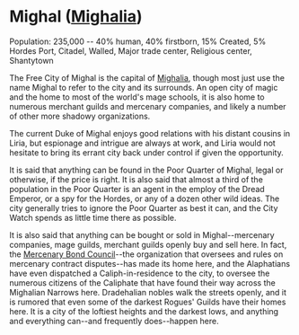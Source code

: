 # Mighal ([Mighalia](/Nations/Mighalia/md))
Population: 235,000 -- 40% human, 40% firstborn, 15% Created, 5% Hordes
Port, Citadel, Walled, Major trade center, Religious center, Shantytown

The Free City of Mighal is the capital of [Mighalia](/Nations/Mighalia.md), though most just use the name Mighal to refer to the city and its surrounds. An open city of magic and the home to most of the world's mage schools, it is also home to numerous merchant guilds and mercenary companies, and likely a number of other more shadowy organizations.

The current Duke of Mighal enjoys good relations with his distant cousins in Liria, but espionage and intrigue are always at work, and Liria would not hesitate to bring its errant city back under control if given the opportunity.

It is said that anything can be found in the Poor Quarter of Mighal, legal or otherwise, if the price is right. It is also said that almost a third of the population in the Poor Quarter is an agent in the employ of the Dread Emperor, or a spy for the Hordes, or any of a dozen other wild ideas. The city generally tries to ignore the Poor Quarter as best it can, and the City Watch spends as little time there as possible.

It is also said that anything can be bought or sold in Mighal--mercenary companies, mage guilds, merchant guilds openly buy and sell here. In fact, the [Mercenary Bond Council](/Organizations/MercCompanies/MercCompanies.md)--the organization that oversees and rules on mercenary contract disputes--has made its home here, and the Alaphatians have even dispatched a Caliph-in-residence to the city, to oversee the numerous citizens of the Caliphate that have found their way across the Mighalian Narrows here. Dradehalian nobles walk the streets openly, and it is rumored that even some of the darkest Rogues' Guilds have their homes here. It is a city of the loftiest heights and the darkest lows, and anything and everything can--and frequently does--happen here.

